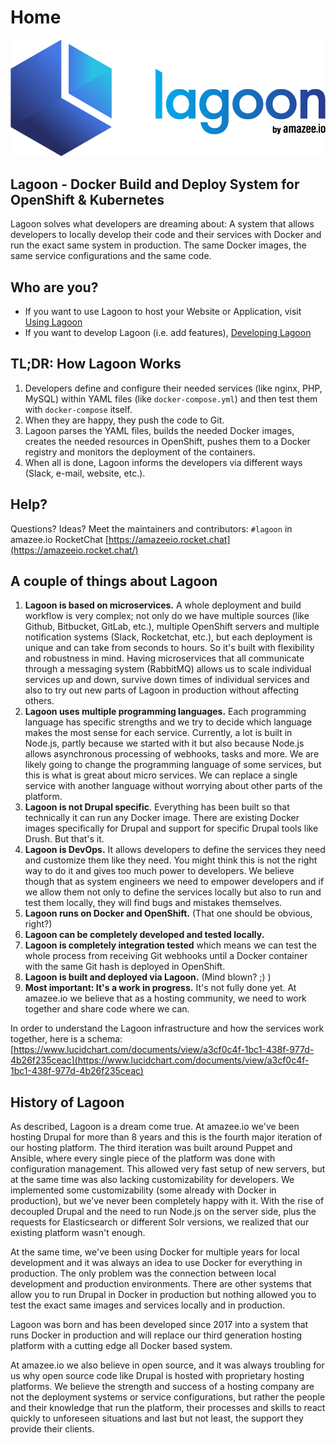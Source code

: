 # Home

![](.gitbook/assets/lagoon-logo.png)

## Lagoon - Docker Build and Deploy System for OpenShift & Kubernetes

Lagoon solves what developers are dreaming about: A system that allows developers to locally develop their code and their services with Docker and run the exact same system in production. The same Docker images, the same service configurations and the same code.

## Who are you?

* If you want to use Lagoon to host your Website or Application, visit [Using Lagoon](https://lagoon.readthedocs.io/en/latest/using_lagoon/)
* If you want to develop Lagoon \(i.e. add features\), [Developing Lagoon](https://lagoon.readthedocs.io/en/latest/developing_lagoon/)

## TL;DR: How Lagoon Works

1. Developers define and configure their needed services \(like nginx, PHP, MySQL\) within YAML files \(like `docker-compose.yml`\) and then test them with `docker-compose` itself.
2. When they are happy, they push the code to Git.
3. Lagoon parses the YAML files, builds the needed Docker images, creates the needed resources in OpenShift, pushes them to a Docker registry and monitors the deployment of the containers.
4. When all is done, Lagoon informs the developers via different ways \(Slack, e-mail, website, etc.\).

## Help?

Questions? Ideas? Meet the maintainers and contributors: `#lagoon` in amazee.io RocketChat [https://amazeeio.rocket.chat](https://amazeeio.rocket.chat/)

## A couple of things about Lagoon

1. **Lagoon is based on microservices.** A whole deployment and build workflow is very complex; not only do we have multiple sources \(like Github, Bitbucket, GitLab, etc.\), multiple OpenShift servers and multiple notification systems \(Slack, Rocketchat, etc.\), but each deployment is unique and can take from seconds to hours. So it's built with flexibility and robustness in mind. Having microservices that all communicate through a messaging system \(RabbitMQ\) allows us to scale individual services up and down, survive down times of individual services and also to try out new parts of Lagoon in production without affecting others.
2. **Lagoon uses multiple programming languages.** Each programming language has specific strengths and we try to decide which language makes the most sense for each service. Currently, a lot is built in Node.js, partly because we started with it but also because Node.js allows asynchronous processing of webhooks, tasks and more. We are likely going to change the programming language of some services, but this is what is great about micro services. We can replace a single service with another language without worrying about other parts of the platform.
3. **Lagoon is not Drupal specific**. Everything has been built so that technically it can run any Docker image. There are existing Docker images specifically for Drupal and support for specific Drupal tools like Drush. But that's it.
4. **Lagoon is DevOps.** It allows developers to define the services they need and customize them like they need. You might think this is not the right way to do it and gives too much power to developers. We believe though that as system engineers we need to empower developers and if we allow them not only to define the services locally but also to run and test them locally, they will find bugs and mistakes themselves.
5. **Lagoon runs on Docker and OpenShift.** \(That one should be obvious, right?\)
6. **Lagoon can be completely developed and tested locally.**
7. **Lagoon is completely integration tested** which means we can test the whole process from receiving Git webhooks until a Docker container with the same Git hash is deployed in OpenShift.
8. **Lagoon is built and deployed via Lagoon.** \(Mind blown? ;\) \)
9. **Most important: It's a work in progress.** It's not fully done yet. At amazee.io we believe that as a hosting community, we need to work together and share code where we can.

In order to understand the Lagoon infrastructure and how the services work together, here is a schema: [https://www.lucidchart.com/documents/view/a3cf0c4f-1bc1-438f-977d-4b26f235ceac](https://www.lucidchart.com/documents/view/a3cf0c4f-1bc1-438f-977d-4b26f235ceac)

## History of Lagoon

As described, Lagoon is a dream come true. At amazee.io we've been hosting Drupal for more than 8 years and this is the fourth major iteration of our hosting platform. The third iteration was built around Puppet and Ansible, where every single piece of the platform was done with configuration management. This allowed very fast setup of new servers, but at the same time was also lacking customizability for developers. We implemented some customizability \(some already with Docker in production\), but we've never been completely happy with it. With the rise of decoupled Drupal and the need to run Node.js on the server side, plus the requests for Elasticsearch or different Solr versions, we realized that our existing platform wasn't enough.

At the same time, we've been using Docker for multiple years for local development and it was always an idea to use Docker for everything in production. The only problem was the connection between local development and production environments. There are other systems that allow you to run Drupal in Docker in production but nothing allowed you to test the exact same images and services locally and in production.

Lagoon was born and has been developed since 2017 into a system that runs Docker in production and will replace our third generation hosting platform with a cutting edge all Docker based system.

At amazee.io we also believe in open source, and it was always troubling for us why open source code like Drupal is hosted with proprietary hosting platforms. We believe the strength and success of a hosting company are not the deployment systems or service configurations, but rather the people and their knowledge that run the platform, their processes and skills to react quickly to unforeseen situations and last but not least, the support they provide their clients.

  


  


